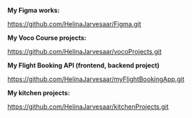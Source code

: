 **My Figma works:**

https://github.com/HelinaJarvesaar/Figma.git


**My Voco Course projects:**

https://github.com/HelinaJarvesaar/vocoProjects.git


**My Flight Booking API (frontend, backend project)**

https://github.com/HelinaJarvesaar/myFlightBookingApp.git


**My kitchen projects:**

https://github.com/HelinaJarvesaar/kitchenProjects.git


<!---
HelinaJarvesaar/HelinaJarvesaar is a ✨ special ✨ repository because its `README.md` (this file) appears on your GitHub profile.
You can click the Preview link to take a look at your changes.
--->
